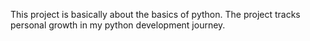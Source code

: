 This project is basically about the basics of python. The project tracks personal growth in my python development journey.